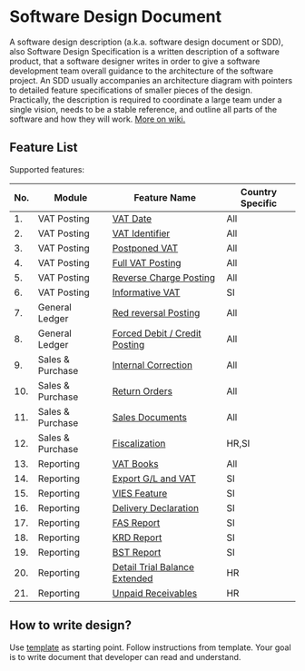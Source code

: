 # Software Design Document

A software design description (a.k.a. software design document or SDD), also Software Design Specification is a written description of a software product, that a software designer writes in order to give a software development team overall guidance to the architecture of the software project. An SDD usually accompanies an architecture diagram with pointers to detailed feature specifications of smaller pieces of the design. Practically, the description is required to coordinate a large team under a single vision, needs to be a stable reference, and outline all parts of the software and how they will work. [More on wiki.](https://en.wikipedia.org/wiki/Software_design_description)

## Feature List

Supported features:

No.|Module|Feature Name|Country Specific
---|------|------------|----------------
1.|VAT Posting|[VAT Date](features/VATDate.md)|All
2.|VAT Posting|[VAT Identifier](features/VATIdentifier.md)|All
3.|VAT Posting|[Postponed VAT](features/PostponedVAT.md)|All
4.|VAT Posting|[Full VAT Posting](features/FullVATPosting.md)|All
5.|VAT Posting|[Reverse Charge Posting](features/ReverseChargePosting.md)|All
6.|VAT Posting|[Informative VAT](features/InformativeVAT.md)|SI
7.|General Ledger|[Red reversal Posting](features/RedReversalPosting.md)|All
8.|General Ledger|[Forced Debit / Credit Posting](features/ForcedDebitCreditPosting.md)|All
9.|Sales & Purchase|[Internal Correction](features/InternalCorrection.md)|All
10.|Sales & Purchase|[Return Orders](features/ReturnOrders.md)|All
11.|Sales & Purchase|[Sales Documents](features/SalesDocuments.md)|All
12.|Sales & Purchase|[Fiscalization](features/Fiscalization.md)|HR,SI
13.|Reporting|[VAT Books](features/VATBooks.md)|All
14.|Reporting|[Export G/L and VAT](features/ExportGLandVAT.md)|SI
15.|Reporting|[VIES Feature](features/VIES.md)|SI
16.|Reporting|[Delivery Declaration](features/DeliveryDeclaration.md)|SI
17.|Reporting|[FAS Report](features/FAS.md)|SI
18.|Reporting|[KRD Report](features/KDR.md)|SI
19.|Reporting|[BST Report](features/BST.md)|SI
20.|Reporting|[Detail Trial Balance Extended](features/DetailTrialBalanceExtended.md)|HR
21.|Reporting|[Unpaid Receivables](features/UnpaidReceivables.md)|HR

## How to write design?

Use [template](template/Template.md) as starting point. Follow instructions from template. Your goal is to write document that developer can read and understand. 
